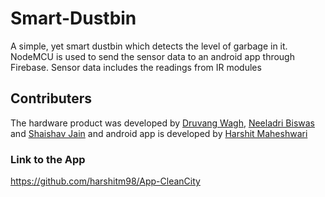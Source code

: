 # Smart-Dustbin
A simple, yet smart dustbin which detects the level of garbage in it. 
NodeMCU is used to send the sensor data to an android app through Firebase.
Sensor data includes the readings from IR modules

## Contributers
The hardware product was developed by  [Druvang Wagh](https://github.com/Druv98), [Neeladri Biswas](https://github.com/Thedeathslayer1) and [Shaishav Jain](https://github.com/dragonslayer01) and android app is developed by [Harshit Maheshwari](https://github.com/harshitm98)

### Link to the App
https://github.com/harshitm98/App-CleanCity
